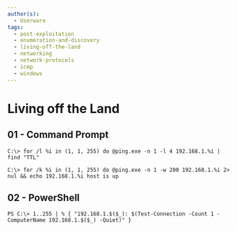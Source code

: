 ```yaml
---
author(s):
  - Userware
tags:
  - post-exploitation
  - enumeration-and-discovery
  - living-off-the-land
  - networking
  - network-protocols
  - icmp
  - windows
---
```

# Living off the Land

## 01 - Command Prompt

```
C:\> for /l %i in (1, 1, 255) do @ping.exe -n 1 -l 4 192.168.1.%i | find "TTL"

C:\> for /k %i in (1, 1, 255) do @ping.exe -n 1 -w 200 192.168.1.%i 2> nul && echo 192.168.1.%i host is up
```

## 02 - PowerShell

```
PS C:\> 1..255 | % { "192.168.1.$($_): $(Test-Connection -Count 1 -ComputerName 192.168.1.$($_) -Quiet)" }
```